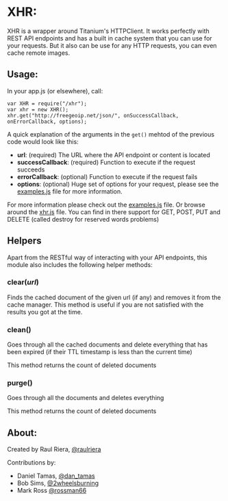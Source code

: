 # XHR:
XHR is a wrapper around Titanium's HTTPClient. It works perfectly with REST API endpoints and has a built in cache system that you can use for your requests. But it also can be use for any HTTP requests, you can even cache remote images.

## Usage:
In your app.js (or elsewhere), call:

    var XHR = require("/xhr");
    var xhr = new XHR();
    xhr.get("http://freegeoip.net/json/", onSuccessCallback, onErrorCallback, options);

A quick explanation of the arguments in the `get()` mehtod of the previous code would look like this:

* **url**: (required) The URL where the API endpoint or content is located 
* **successCallback**: (required) Function to execute if the request succeeds 
* **errorCallback**: (optional) Function to execute if the request fails 
* **options**: (optional) Huge set of options for your request, please see the [examples.js](https://github.com/raulriera/XHR/blob/master/examples.js) file for more information.

For more information please check out the [examples.js](https://github.com/raulriera/XHR/blob/master/examples.js) file. Or browse around the [xhr.js](https://github.com/raulriera/XHR/blob/master/xhr.js) file. You can find in there support for GET, POST, PUT and DELETE (called destroy for reserved words problems)

## Helpers
Apart from the RESTful way of interacting with your API endpoints, this module also includes the following helper methods:

### clear(*url*)
Finds the cached document of the given url (if any) and removes it from the cache manager. This method is useful if you are not satisfied with the results you got at the time.

### clean()
Goes through all the cached documents and delete everything that has been expired (if their TTL timestamp is less than the current time)

This method returns the count of deleted documents

### purge()
Goes through all the documents and deletes everything

This method returns the count of deleted documents

## About:
Created by Raul Riera, [@raulriera](http://twitter.com/raulriera)  

Contributions by:

* Daniel Tamas, [@dan_tamas](http://twitter.com/dan_tamas) 
* Bob Sims, [@2wheelsburning](http://twitter.com/2wheelsburning) 
* Mark Ross [@rossman66](https://github.com/rossman66)